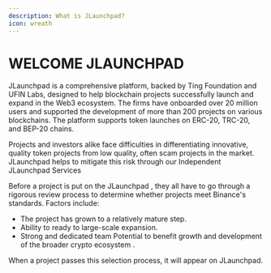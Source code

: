 ```yaml
---
description: What is JLaunchpad?
icon: wreath
---
```


# WELCOME JLAUNCHPAD

JLaunchpad is a comprehensive platform, backed by Ting Foundation and UFIN Labs, designed to help blockchain projects successfully launch and expand in the Web3 ecosystem. The firms have onboarded over 20 million users and supported the development of more than 200 projects on various blockchains. The platform supports token launches on ERC-20, TRC-20, and BEP-20 chains.

Projects and investors alike face difficulties in differentiating innovative, quality token projects from low quality, often scam projects in the market. JLaunchpad helps to mitigate this risk through our Independent JLaunchpad Services

Before a project is put on the JLaunchpad , they all have to go through a rigorous review process to determine whether projects meet Binance's standards. Factors include:&#x20;

* The project has grown to a relatively mature step.
* Ability to ready to large-scale expansion.
* Strong and dedicated team Potential to benefit growth and development of the broader crypto ecosystem .

When a project passes this selection process, it will appear on JLaunchpad.
